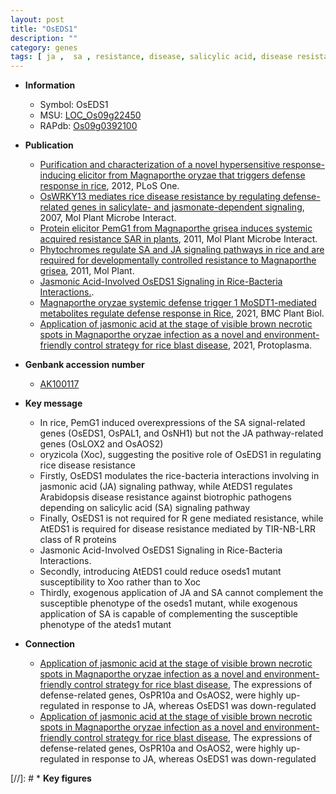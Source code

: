 ```yaml
---
layout: post
title: "OsEDS1"
description: ""
category: genes
tags: [ ja ,  sa , resistance, disease, salicylic acid, disease resistance, R protein, jasmonic, jasmonic acid,  xoo , JA, SA]
---
```


* **Information**  
    + Symbol: OsEDS1  
    + MSU: [LOC_Os09g22450](http://rice.plantbiology.msu.edu/cgi-bin/ORF_infopage.cgi?orf=LOC_Os09g22450)  
    + RAPdb: [Os09g0392100](http://rapdb.dna.affrc.go.jp/viewer/gbrowse_details/irgsp1?name=Os09g0392100)  

* **Publication**  
    + [Purification and characterization of a novel hypersensitive response-inducing elicitor from Magnaporthe oryzae that triggers defense response in rice](http://www.ncbi.nlm.nih.gov/pubmed?term=Purification+and+characterization+of+a+novel+hypersensitive+response-inducing+elicitor+from+Magnaporthe+oryzae+that+triggers+defense+response+in+rice%5BTitle%5D), 2012, PLoS One.
    + [OsWRKY13 mediates rice disease resistance by regulating defense-related genes in salicylate- and jasmonate-dependent signaling](http://www.ncbi.nlm.nih.gov/pubmed?term=OsWRKY13+mediates+rice+disease+resistance+by+regulating+defense-related+genes+in+salicylate-+and+jasmonate-dependent+signaling%5BTitle%5D), 2007, Mol Plant Microbe Interact.
    + [Protein elicitor PemG1 from Magnaporthe grisea induces systemic acquired resistance SAR in plants](http://www.ncbi.nlm.nih.gov/pubmed?term=Protein+elicitor+PemG1+from+Magnaporthe+grisea+induces+systemic+acquired+resistance+SAR+in+plants%5BTitle%5D), 2011, Mol Plant Microbe Interact.
    + [Phytochromes regulate SA and JA signaling pathways in rice and are required for developmentally controlled resistance to Magnaporthe grisea](http://www.ncbi.nlm.nih.gov/pubmed?term=Phytochromes+regulate+SA+and+JA+signaling+pathways+in+rice+and+are+required+for+developmentally+controlled+resistance+to+Magnaporthe+grisea%5BTitle%5D), 2011, Mol Plant.
    + [Jasmonic Acid-Involved OsEDS1 Signaling in Rice-Bacteria Interactions.](N+Y).
    + [Magnaporthe oryzae systemic defense trigger 1 MoSDT1-mediated metabolites regulate defense response in Rice](http://www.ncbi.nlm.nih.gov/pubmed?term=Magnaporthe+oryzae+systemic+defense+trigger+1+MoSDT1-mediated+metabolites+regulate+defense+response+in+Rice%5BTitle%5D), 2021, BMC Plant Biol.
    + [Application of jasmonic acid at the stage of visible brown necrotic spots in Magnaporthe oryzae infection as a novel and environment-friendly control strategy for rice blast disease](http://www.ncbi.nlm.nih.gov/pubmed?term=Application+of+jasmonic+acid+at+the+stage+of+visible+brown+necrotic+spots+in+Magnaporthe+oryzae+infection+as+a+novel+and+environment-friendly+control+strategy+for+rice+blast+disease%5BTitle%5D), 2021, Protoplasma.

* **Genbank accession number**  
    + [AK100117](http://www.ncbi.nlm.nih.gov/nuccore/AK100117)

* **Key message**  
    + In rice, PemG1 induced overexpressions of the SA signal-related genes (OsEDS1, OsPAL1, and OsNH1) but not the JA pathway-related genes (OsLOX2 and OsAOS2)
    + oryzicola (Xoc), suggesting the positive role of OsEDS1 in regulating rice disease resistance
    + Firstly, OsEDS1 modulates the rice-bacteria interactions involving in jasmonic acid (JA) signaling pathway, while AtEDS1 regulates Arabidopsis disease resistance against biotrophic pathogens depending on salicylic acid (SA) signaling pathway
    + Finally, OsEDS1 is not required for R gene mediated resistance, while AtEDS1 is required for disease resistance mediated by TIR-NB-LRR class of R proteins
    + Jasmonic Acid-Involved OsEDS1 Signaling in Rice-Bacteria Interactions.
    + Secondly, introducing AtEDS1 could reduce oseds1 mutant susceptibility to Xoo rather than to Xoc
    + Thirdly, exogenous application of JA and SA cannot complement the susceptible phenotype of the oseds1 mutant, while exogenous application of SA is capable of complementing the susceptible phenotype of the ateds1 mutant

* **Connection**  
    + [Application of jasmonic acid at the stage of visible brown necrotic spots in Magnaporthe oryzae infection as a novel and environment-friendly control strategy for rice blast disease](http://www.ncbi.nlm.nih.gov/pubmed?term=Application+of+jasmonic+acid+at+the+stage+of+visible+brown+necrotic+spots+in+Magnaporthe+oryzae+infection+as+a+novel+and+environment-friendly+control+strategy+for+rice+blast+disease%5BTitle%5D),  The expressions of defense-related genes, OsPR10a and OsAOS2, were highly up-regulated in response to JA, whereas OsEDS1 was down-regulated
    + [Application of jasmonic acid at the stage of visible brown necrotic spots in Magnaporthe oryzae infection as a novel and environment-friendly control strategy for rice blast disease](http://www.ncbi.nlm.nih.gov/pubmed?term=Application+of+jasmonic+acid+at+the+stage+of+visible+brown+necrotic+spots+in+Magnaporthe+oryzae+infection+as+a+novel+and+environment-friendly+control+strategy+for+rice+blast+disease%5BTitle%5D),  The expressions of defense-related genes, OsPR10a and OsAOS2, were highly up-regulated in response to JA, whereas OsEDS1 was down-regulated

[//]: # * **Key figures**  


